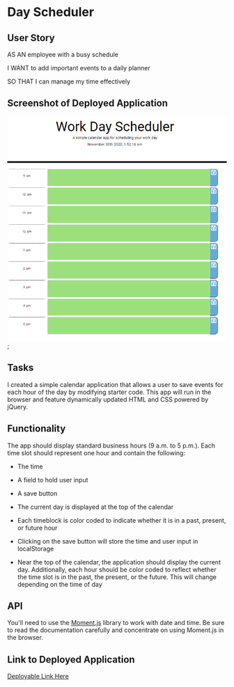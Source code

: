 # Day Scheduler


## User Story

AS AN employee with a busy schedule

I WANT to add important events to a daily planner

SO THAT I can manage my time effectively


## Screenshot of Deployed Application

![Day Scheduler](Scheduler.png);



## Tasks

I created a simple calendar application that allows a user to save events for each hour of the day by modifying starter code. This app will run in the browser and feature dynamically updated HTML and CSS powered by jQuery.


## Functionality

The app should display standard business hours (9 a.m. to 5 p.m.). Each time slot should represent one hour and contain the following:

* The time

* A field to hold user input

* A save button

* The current day is displayed at the top of the calendar

* Each timeblock is color coded to indicate whether it is in a past, present, or future hour

* Clicking on the save button will store the time and user input in localStorage

* Near the top of the calendar, the application should display the current day. Additionally, each hour should be color coded to reflect whether the time slot is in the past, the present, or the future. This will change depending on the time of day


## API

You'll need to use the [Moment.js](https://momentjs.com/) library to work with date and time. Be sure to read the documentation carefully and concentrate on using Moment.js in the browser.


## Link to Deployed Application

[Deployable Link Here](https://github.com/Drewski419/Day-Scheduler)